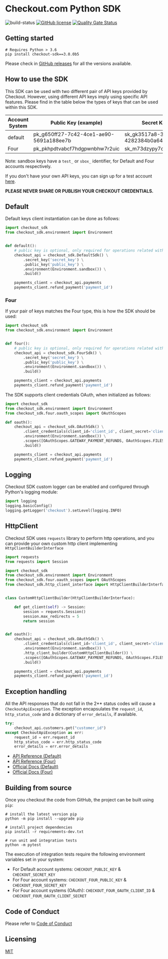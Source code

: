 # Checkout.com Python SDK

![build-status](https://github.com/checkout/checkout-sdk-python/workflows/build-main/badge.svg)
[![GitHub license](https://img.shields.io/github/license/checkout/checkout-sdk-python.svg)](https://github.com/checkout/checkout-sdk-python/blob/main/LICENSE.md)
[![Quality Gate Status](https://sonarcloud.io/api/project_badges/measure?project=checkout_checkout-sdk-python&metric=alert_status)](https://sonarcloud.io/summary/new_code?id=checkout_checkout-sdk-python)

## Getting started

```
# Requires Python > 3.6
pip install checkout-sdk==3.0.0b5
```

Please check in [GitHub releases](https://github.com/checkout/checkout-sdk-python/releases) for all the versions
available.

## How to use the SDK

This SDK can be used with two different pair of API keys provided by Checkout. However, using different API keys imply
using specific API features. Please find in the table below the types of keys that can be used within this SDK.

| Account System | Public Key (example)                    | Secret Key (example)                    |
|----------------|-----------------------------------------|-----------------------------------------|
| default        | pk_g650ff27-7c42-4ce1-ae90-5691a188ee7b | sk_gk3517a8-3z01-45fq-b4bd-4282384b0a64 |
| Four           | pk_pkhpdtvabcf7hdgpwnbhw7r2uic          | sk_m73dzypy7cf3gf5d2xr4k7sxo4e          |

Note: sandbox keys have a `test_` or `sbox_` identifier, for Default and Four accounts respectively.

If you don't have your own API keys, you can sign up for a test
account [here](https://www.checkout.com/get-test-account).

**PLEASE NEVER SHARE OR PUBLISH YOUR CHECKOUT CREDENTIALS.**

## Default

Default keys client instantiation can be done as follows:

```python
import checkout_sdk
from checkout_sdk.environment import Environment


def default():
    # public key is optional, only required for operations related with tokens
    checkout_api = checkout_sdk.DefaultSdk() \
        .secret_key('secret_key') \
        .public_key('public_key') \
        .environment(Environment.sandbox()) \
        .build()

    payments_client = checkout_api.payments
    payments_client.refund_payment('payment_id')

```

### Four

If your pair of keys matches the Four type, this is how the SDK should be used:

```python
import checkout_sdk
from checkout_sdk.environment import Environment


def four():
    # public key is optional, only required for operations related with tokens
    checkout_api = checkout_sdk.FourSdk() \
        .secret_key('secret_key') \
        .public_key('public_key') \
        .environment(Environment.sandbox()) \
        .build()

    payments_client = checkout_api.payments
    payments_client.refund_payment('payment_id')
```

The SDK supports client credentials OAuth, when initialized as follows:

```python
import checkout_sdk
from checkout_sdk.environment import Environment
from checkout_sdk.four.oauth_scopes import OAuthScopes

def oauth():
    checkout_api = checkout_sdk.OAuthSdk() \
        .client_credentials(client_id='client_id', client_secret='client_secret') \
        .environment(Environment.sandbox()) \
        .scopes([OAuthScopes.GATEWAY_PAYMENT_REFUNDS, OAuthScopes.FILES]) \
        .build()

    payments_client = checkout_api.payments
    payments_client.refund_payment('payment_id')

```

## Logging

Checkout SDK custom logger can be enabled and configured through Python's logging module:

```python
import logging
logging.basicConfig()
logging.getLogger('checkout').setLevel(logging.INFO)
```

## HttpClient

Checkout SDK uses `requests` library to perform http operations, and you can provide your own custom http client implementing `HttpClientBuilderInterface`

```python
import requests
from requests import Session

import checkout_sdk
from checkout_sdk.environment import Environment
from checkout_sdk.four.oauth_scopes import OAuthScopes
from checkout_sdk.http_client_interface import HttpClientBuilderInterface


class CustomHttpClientBuilder(HttpClientBuilderInterface):

    def get_client(self) -> Session:
        session = requests.Session()
        session.max_redirects = 5
        return session


def oauth():
    checkout_api = checkout_sdk.OAuthSdk() \
        .client_credentials(client_id='client_id', client_secret='client_secret') \
        .environment(Environment.sandbox()) \
        .http_client_builder(CustomHttpClientBuilder()) \
        .scopes([OAuthScopes.GATEWAY_PAYMENT_REFUNDS, OAuthScopes.FILES]) \
        .build()

    payments_client = checkout_api.payments
    payments_client.refund_payment('payment_id')

```

## Exception handling

All the API responses that do not fall in the 2** status codes will cause a `CheckoutApiException`. The exception encapsulates
the `request_id`, `http_status_code` and a dictionary of `error_details`, if available.

```python
try:
    checkout_api.customers.get("customer_id")
except CheckoutApiException as err:
    request_id = err.request_id
    http_status_code = err.http_status_code
    error_details = err.error_details
```

* [API Reference (Default)](https://api-reference.checkout.com/)
* [API Reference (Four)](https://api-reference.checkout.com/preview/crusoe/)
* [Official Docs (Default)](https://docs.checkout.com/)
* [Official Docs (Four)](https://docs.checkout.com/four)

## Building from source

Once you checkout the code from GitHub, the project can be built using `pip`:

```
# install the latest version pip
python -m pip install --upgrade pip

# install project dependencies
pip install -r requirements-dev.txt

# run unit and integration tests
python -m pytest
```

The execution of integration tests require the following environment variables set in your system:

* For Default account systems: `CHECKOUT_PUBLIC_KEY` & `CHECKOUT_SECRET_KEY`
* For Four account systems: `CHECKOUT_FOUR_PUBLIC_KEY` & `CHECKOUT_FOUR_SECRET_KEY`
* For Four account systems (OAuth): `CHECKOUT_FOUR_OAUTH_CLIENT_ID` & `CHECKOUT_FOUR_OAUTH_CLIENT_SECRET`

## Code of Conduct

Please refer to [Code of Conduct](CODE_OF_CONDUCT.md)

## Licensing

[MIT](LICENSE.md)
